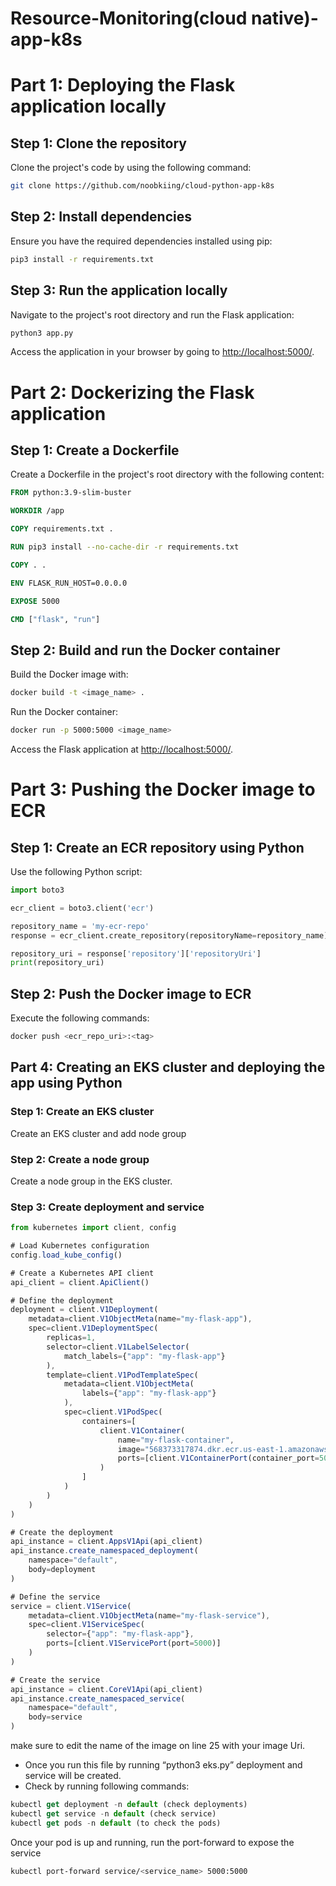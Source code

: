 # Resource-Monitoring(cloud native)-app-k8s


# Part 1: Deploying the Flask application locally

## Step 1: Clone the repository

Clone the project's code by using the following command:

```bash
git clone https://github.com/noobkiing/cloud-python-app-k8s
```

## Step 2: Install dependencies

Ensure you have the required dependencies installed using pip:

```bash
pip3 install -r requirements.txt
```

## Step 3: Run the application locally

Navigate to the project's root directory and run the Flask application:

```bash
python3 app.py
```

Access the application in your browser by going to [http://localhost:5000/](http://localhost:5000/).

# Part 2: Dockerizing the Flask application

## Step 1: Create a Dockerfile

Create a Dockerfile in the project's root directory with the following content:

```Dockerfile
FROM python:3.9-slim-buster

WORKDIR /app

COPY requirements.txt .

RUN pip3 install --no-cache-dir -r requirements.txt

COPY . .

ENV FLASK_RUN_HOST=0.0.0.0

EXPOSE 5000

CMD ["flask", "run"]
```

## Step 2: Build and run the Docker container

Build the Docker image with:

```bash
docker build -t <image_name> .
```

Run the Docker container:

```bash
docker run -p 5000:5000 <image_name>
```

Access the Flask application at [http://localhost:5000/](http://localhost:5000/).

# Part 3: Pushing the Docker image to ECR

## Step 1: Create an ECR repository using Python

Use the following Python script:

```python
import boto3

ecr_client = boto3.client('ecr')

repository_name = 'my-ecr-repo'
response = ecr_client.create_repository(repositoryName=repository_name)

repository_uri = response['repository']['repositoryUri']
print(repository_uri)
```

## Step 2: Push the Docker image to ECR

Execute the following commands:

```bash
docker push <ecr_repo_uri>:<tag>
```


## **Part 4: Creating an EKS cluster and deploying the app using Python**

### **Step 1: Create an EKS cluster**

Create an EKS cluster and add node group

### **Step 2: Create a node group**

Create a node group in the EKS cluster.

### **Step 3: Create deployment and service**

```jsx
from kubernetes import client, config

# Load Kubernetes configuration
config.load_kube_config()

# Create a Kubernetes API client
api_client = client.ApiClient()

# Define the deployment
deployment = client.V1Deployment(
    metadata=client.V1ObjectMeta(name="my-flask-app"),
    spec=client.V1DeploymentSpec(
        replicas=1,
        selector=client.V1LabelSelector(
            match_labels={"app": "my-flask-app"}
        ),
        template=client.V1PodTemplateSpec(
            metadata=client.V1ObjectMeta(
                labels={"app": "my-flask-app"}
            ),
            spec=client.V1PodSpec(
                containers=[
                    client.V1Container(
                        name="my-flask-container",
                        image="568373317874.dkr.ecr.us-east-1.amazonaws.com/my-cloud-native-repo:latest",
                        ports=[client.V1ContainerPort(container_port=5000)]
                    )
                ]
            )
        )
    )
)

# Create the deployment
api_instance = client.AppsV1Api(api_client)
api_instance.create_namespaced_deployment(
    namespace="default",
    body=deployment
)

# Define the service
service = client.V1Service(
    metadata=client.V1ObjectMeta(name="my-flask-service"),
    spec=client.V1ServiceSpec(
        selector={"app": "my-flask-app"},
        ports=[client.V1ServicePort(port=5000)]
    )
)

# Create the service
api_instance = client.CoreV1Api(api_client)
api_instance.create_namespaced_service(
    namespace="default",
    body=service
)
```

make sure to edit the name of the image on line 25 with your image Uri.

- Once you run this file by running “python3 eks.py” deployment and service will be created.
- Check by running following commands:

```jsx
kubectl get deployment -n default (check deployments)
kubectl get service -n default (check service)
kubectl get pods -n default (to check the pods)
```

Once your pod is up and running, run the port-forward to expose the service

```bash
kubectl port-forward service/<service_name> 5000:5000
```
